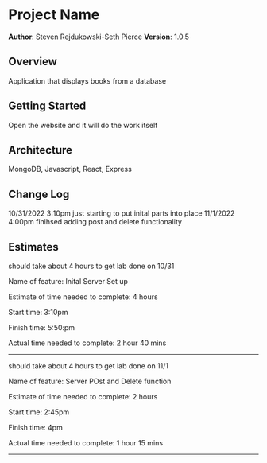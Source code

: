 # Project Name

**Author**: Steven Rejdukowski-Seth Pierce
**Version**: 1.0.5

## Overview

Application that displays books from a database

## Getting Started

Open the website and it will do the work itself

## Architecture

MongoDB, Javascript, React, Express

## Change Log

10/31/2022 3:10pm just starting to put inital parts into place
11/1/2022 4:00pm finihsed adding post and delete functionality

## Estimates

should take about 4 hours to get lab done on 10/31

Name of feature: Inital Server Set up

Estimate of time needed to complete: 4 hours

Start time: 3:10pm

Finish time: 5:50:pm

Actual time needed to complete: 2 hour 40 mins
****************************************************************
should take about 4 hours to get lab done on 11/1

Name of feature: Server POst and Delete function

Estimate of time needed to complete: 2 hours

Start time: 2:45pm

Finish time: 4pm

Actual time needed to complete: 1 hour 15 mins
*******************************************************


